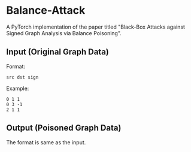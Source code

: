 # Balance-Attack
A PyTorch implementation of the paper titled "Black-Box Attacks against Signed Graph Analysis via Balance Poisoning".

## Input (Original Graph Data)
Format:
```
src dst sign
```

Example:
```
0 1 1
0 3 -1
2 1 1
```

## Output (Poisoned Graph Data)
The format is same as the input.
